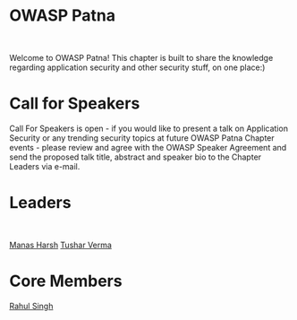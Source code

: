 <div>
<h1> OWASP Patna</h1>
<br>
<p>
   Welcome to OWASP Patna! This chapter is built to share the knowledge regarding application security and other security stuff, on one place:)
</p>
<div>
<h1>Call for Speakers</h1>
<p>
   Call For Speakers is open - if you would like to present a talk on Application Security or any trending security topics at future OWASP Patna Chapter events - please review  and agree with the OWASP Speaker Agreement and send the proposed talk title, abstract and speaker bio to the Chapter Leaders via e-mail.
</p>
<div>
</div>

<div>
<h1>Leaders</h1>
<br>
<p>
<a href = "mailto: manas.harsh@owasp.org">Manas Harsh</a>
<a href = "mailto: tushar.verma@owasp.org">Tushar Verma</a>
</p>
   <div>
<h1>Core Members</h1> 
<a href = "mailto: rs992214@gmail.com">Rahul Singh</a>
<div>
</div>
